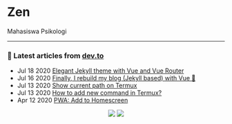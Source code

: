 # Zen
Mahasiswa Psikologi
<hr>

### 📝 Latest articles from [dev.to](https://dev.to/mzaini30)

* Jul 18 2020 [Elegant Jekyll theme with Vue and Vue Router](https://dev.to/mzaini30/elegant-jekyll-theme-with-vue-and-vue-router-3pn7) 
* Jul 16 2020 [Finally, I rebuild my blog (Jekyll based) with Vue 🥳](https://dev.to/mzaini30/finally-i-rebuild-my-blog-jekyll-based-with-vue-1amk) 
* Jul 13 2020 [Show current path on Termux](https://dev.to/mzaini30/show-current-path-on-termux-4pg) 
* Jul 13 2020 [How to add new command in Termux?](https://dev.to/mzaini30/how-to-add-new-command-in-termux-1fmg) 
* Apr 12 2020 [PWA: Add to Homescreen](https://dev.to/mzaini30/pwa-add-to-homescreen-bk) 


<p align="center">

<img src="https://visitor-badge.glitch.me/badge?page_id=mzaini30.mzaini30" />
<img src="https://img.shields.io/badge/dynamic/json?color=brightgreen&label=followers&query=followers&url=https%3A%2F%2Fapi.github.com%2Fusers%2Fmzaini30" />

</p>

